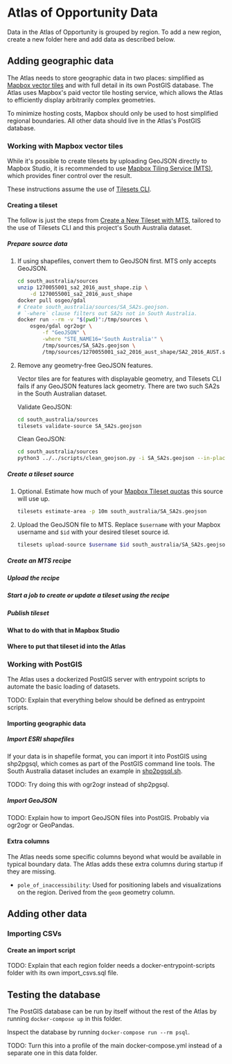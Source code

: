 # Atlas of Opportunity Data

Data in the Atlas of Opportunity is grouped by region. To add a new region, create a new folder here and add data as described below.

## Adding geographic data

The Atlas needs to store geographic data in two places: simplified as [Mapbox vector tiles](https://docs.mapbox.com/api/maps/vector-tiles/) and with full detail in its own PostGIS database. The Atlas uses Mapbox's paid vector tile hosting service, which allows the Atlas to efficiently display arbitrarily complex geometries.

To minimize hosting costs, Mapbox should only be used to host simplified regional boundaries. All other data should live in the Atlas's PostGIS database. 

### Working with Mapbox vector tiles

While it's possible to create tilesets by uploading GeoJSON directly to Mapbox Studio, it is recommended to use [Mapbox Tiling Service (MTS)](https://docs.mapbox.com/mapbox-tiling-service/guides/), which provides finer control over the result.

These instructions assume the use of [Tilesets CLI](https://github.com/mapbox/tilesets-cli/).

#### Creating a tileset

The follow is just the steps from [Create a New Tileset with MTS](https://docs.mapbox.com/mapbox-tiling-service/guides/#create-a-new-tileset-with-mts), tailored to the use of Tilesets CLI and this project's South Australia dataset.

##### Prepare source data

1. If using shapefiles, convert them to GeoJSON first. MTS only accepts GeoJSON.
    ```sh
    cd south_australia/sources
    unzip 1270055001_sa2_2016_aust_shape.zip \
        -d 1270055001_sa2_2016_aust_shape
    docker pull osgeo/gdal
    # Create south_australia/sources/SA_SA2s.geojson.
    # `-where` clause filters out SA2s not in South Australia.
    docker run --rm -v "$(pwd)":/tmp/sources \
        osgeo/gdal ogr2ogr \
            -f "GeoJSON" \
            -where "STE_NAME16='South Australia'" \
            /tmp/sources/SA_SA2s.geojson \
            /tmp/sources/1270055001_sa2_2016_aust_shape/SA2_2016_AUST.shp
    ```

2. Remove any geometry-free GeoJSON features.

    Vector tiles are for features with displayable geometry, and Tilesets CLI fails if any GeoJSON features lack geometry. There are two such SA2s in the South Australian dataset. 

    Validate GeoJSON:

    ```sh
    cd south_australia/sources
    tilesets validate-source SA_SA2s.geojson
    ```

    Clean GeoJSON:

    ```sh
    cd south_australia/sources
    python3 ../../scripts/clean_geojson.py -i SA_SA2s.geojson --in-place
    ```

##### Create a tileset source
1. Optional. Estimate how much of your [Mapbox Tileset quotas](https://www.mapbox.com/pricing#tilesets) this source will use up.
    ```sh
    tilesets estimate-area -p 10m south_australia/SA_SA2s.geojson
    ```

2. Upload the GeoJSON file to MTS. Replace `$username` with your Mapbox username and `$id` with your desired tileset source id.
    ```sh
    tilesets upload-source $username $id south_australia/SA_SA2s.geojson
    ```

##### Create an MTS recipe

##### Upload the recipe

##### Start a job to create or update a tileset using the recipe

##### Publish tileset

#### What to do with that in Mapbox Studio

#### Where to put that tileset id into the Atlas

### Working with PostGIS

The Atlas uses a dockerized PostGIS server with entrypoint scripts to automate the basic loading of datasets.

TODO: Explain that everything below should be defined as entrypoint scripts.

#### Importing geographic data

##### Import ESRI shapefiles

If your data is in shapefile format, you can import it into PostGIS using shp2pgsql, which comes as part of the PostGIS command line tools. The South Australia dataset includes an example in [shp2pgsql.sh]().

TODO: Try doing this with ogr2ogr instead of shp2pgsql.

##### Import GeoJSON

TODO: Explain how to import GeoJSON files into PostGIS. Probably via ogr2ogr or GeoPandas.

#### Extra columns

The Atlas needs some specific columns beyond what would be available in typical boundary data. The Atlas adds these extra columns during startup if they are missing.

- `pole_of_inaccessibility`: Used for positioning labels and visualizations on the region. Derived from the `geom` geometry column.


## Adding other data

### Importing CSVs

#### Create an import script

TODO: Explain that each region folder needs a docker-entrypoint-scripts folder with its own import_csvs.sql file.


## Testing the database

The PostGIS database can be run by itself without the rest of the Atlas by running `docker-compose up` in this folder.

Inspect the database by running `docker-compose run --rm psql`.

TODO: Turn this into a profile of the main docker-compose.yml instead of a separate one in this data folder.